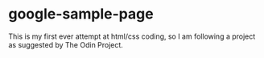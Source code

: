 # google-sample-page
This is my first ever attempt at html/css coding, so I am following a project as suggested by The Odin Project.
